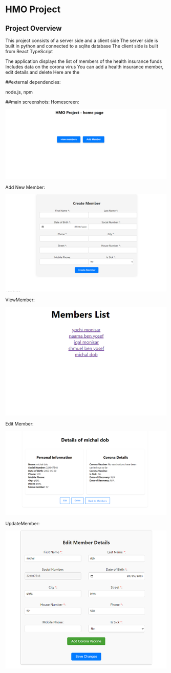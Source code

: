 # HMO Project

## Project Overview
This project consists of a server side and a client side
The server side is built in python and connected to a sqlite database
The client side is built from React TypeScript

The application displays the list of members of the health insurance funds
Includes data on the corona virus
You can add a health insurance member, edit details and delete
Here are the

##external dependencies:

node.js, npm

##main screenshots:
Homescreen:

![alt text](image.png)

Add New Member:

![alt text](image-1.png)

ViewMember:

![alt text](image-2.png)

Edit Member:

![alt text](image-3.png)

UpdateMember:

![alt text](image-4.png)


